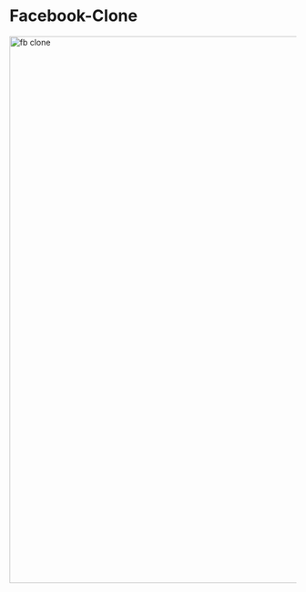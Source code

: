 # Facebook-Clone

<img width="959" alt="fb clone" src="https://user-images.githubusercontent.com/98299441/212702952-add7c3c3-defb-41c1-ac55-58c9ae9c5f48.png">
